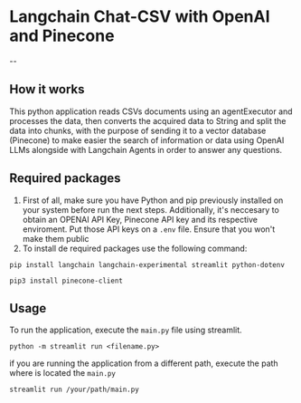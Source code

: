 
# Langchain Chat-CSV with OpenAI and Pinecone
--

## How it works
This python application reads CSVs documents using an agentExecutor and processes the data, then converts the acquired data to String and split the data into chunks, with the purpose of sending it to a vector database (Pinecone) to make easier the search of information or data using OpenAI LLMs alongside with Langchain Agents in order to answer any questions. 

## Required packages
1. First of all, make sure you have Python and pip previously installed on your system before run the next steps. Additionally, it's neccesary to obtain an OPENAI API Key, Pinecone API key and its respective enviroment. Put those API keys on a `.env` file. Ensure that you won't make them public
2. To install de required packages use the following command: 
``` 
pip install langchain langchain-experimental streamlit python-dotenv
```

```
pip3 install pinecone-client
```


## Usage
To run the application, execute the `main.py` file using streamlit.
```
python -m streamlit run <filename.py>
```
if you are running the application from a different path, execute the path where is located the `main.py`
``` 
streamlit run /your/path/main.py 
```
